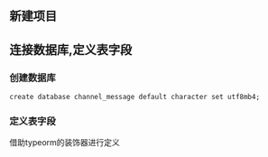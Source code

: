 ## 新建项目

## 连接数据库,定义表字段

### 创建数据库
`create database channel_message default character set utf8mb4;`

### 定义表字段
借助typeorm的装饰器进行定义